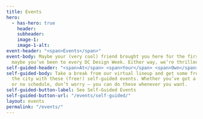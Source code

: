 ```yaml
---
title: Events
hero:
  - has-hero: true
    header: 
    subheader: 
    image-1:
    image-1-alt: 
event-header: "<span>Events</span>"
event-body: Maybe your (very cool) friend brought you here for the first time. Or
  maybe you’ve been to every DC Design Week. Either way, we’re thrilled to have you.
self-guided-header: "<span>At</span> <span>Your</span> <span>Own</span> <span>Pace</span>"
self-guided-body: Take a break from our virtual lineup and get some fresh air by exploring
  the city with these (free!) self-guided events. Whether you’ve got a busy schedule
  or no schedule, don’t worry — you can do these whenever you want.
self-guided-button-label: See Self-Guided Events
self-guided-button-url: "/events/self-guided/"
layout: events
permalink: "/events/"
---
```


